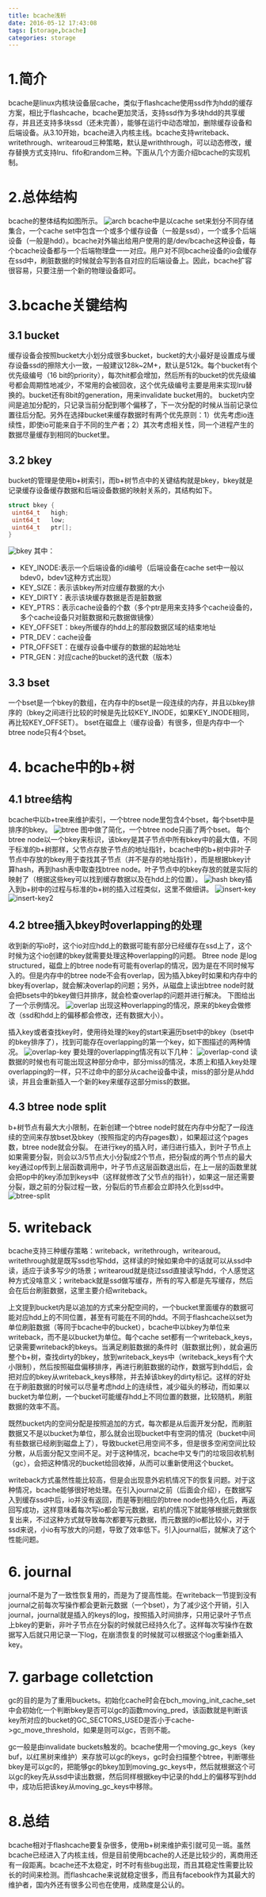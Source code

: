 ```yaml
---
title: bcache浅析
date: 2016-05-12 17:43:08
tags: [storage,bcache]
categories: storage
---
```

# 1.简介
bcache是linux内核块设备层cache，类似于flashcache使用ssd作为hdd的缓存方案，相比于flashcache，bcache更加灵活，支持ssd作为多块hdd的共享缓存，并且还支持多块ssd（还未完善），能够在运行中动态增加，删除缓存设备和后端设备。从3.10开始，bcache进入内核主线。bcache支持writeback、writethrough、writearoud三种策略，默认是wriththrough，可以动态修改，缓存替换方式支持lru、fifo和random三种。下面从几个方面介绍bcache的实现机制。
# 2.总体结构
bcache的整体结构如图所示。
![arch](bcache-analysis/arch.png)
bcache中是以cache set来划分不同存储集合，一个cache set中包含一个或多个缓存设备（一般是ssd），一个或多个后端设备（一般是hdd）。bcache对外输出给用户使用的是/dev/bcache<N>这种设备，每个bcache<N>设备都与一个后端物理盘一一对应。用户对不同bcache设备的io会缓存在ssd中，刷脏数据的时候就会写到各自对应的后端设备上。因此，bcache扩容很容易，只要注册一个新的物理设备即可。
<!--more-->
# 3.bcache关键结构
## 3.1 bucket
缓存设备会按照bucket大小划分成很多bucket，bucket的大小最好是设置成与缓存设备ssd的擦除大小一致，一般建议128k~2M+，默认是512k。每个bucket有个优先级编号（16 bit的priority），每次hit都会增加，然后所有的bucket的优先级编号都会周期性地减少，不常用的会被回收，这个优先级编号主要是用来实现lru替换的。bucket还有8bit的generation，用来invalidate bucket用的。
bucket内空间是追加分配的，只记录当前分配到哪个偏移了，下一次分配的时候从当前记录位置往后分配。另外在选择bucket来缓存数据时有两个优先原则：1）优先考虑io连续性，即使io可能来自于不同的生产者；2）其次考虑相关性，同一个进程产生的数据尽量缓存到相同的bucket里。
## 3.2 bkey
bucket的管理是使用b+树索引，而b+树节点中的关键结构就是bkey，bkey就是记录缓存设备缓存数据和后端设备数据的映射关系的，其结构如下。
```cpp
struct bkey {
 uint64_t	high;
 uint64_t	low;
 uint64_t	ptr[];
}
```
![bkey](bcache-analysis/bkey.png)
其中：
* KEY_INODE:表示一个后端设备的id编号（后端设备在cache set中一般以bdev0，bdev1这种方式出现）
* KEY_SIZE：表示该bkey所对应缓存数据的大小
* KEY_DIRTY：表示该块缓存数据是否是脏数据
* KEY_PTRS：表示cache设备的个数（多个ptr是用来支持多个cache设备的，多个cache设备只对脏数据和元数据做镜像）
* KEY_OFFSET：bkey所缓存的hdd上的那段数据区域的结束地址
* PTR_DEV：cache设备
* PTR_OFFSET：在缓存设备中缓存的数据的起始地址
* PTR_GEN：对应cache的bucket的迭代数（版本）
## 3.3 bset
一个bset是一个bkey的数组，在内存中的bset是一段连续的内存，并且以bkey排序的（bkey之间进行比较的时候是先比较KEY_INODE，如果KEY_INODE相同，再比较KEY_OFFSET）。
bset在磁盘上（缓存设备）有很多，但是内存中一个btree node只有4个bset。
# 4. bcache中的b+树
## 4.1 btree结构
bcache中以b+tree来维护索引，一个btree node里包含4个bset，每个bset中是排序的bkey。
![btree](bcache-analysis/btree.png)
图中做了简化，一个btree node只画了两个bset。
每个btree node以一个bkey来标识，该bkey是其子节点中所有bkey中的最大值，不同于标准的b+树那样，父节点存放子节点的地址指针，bcache中的b+树中非叶子节点中存放的bkey用于查找其子节点（并不是存的地址指针），而是根据bkey计算hash，再到hash表中取查找btree node。叶子节点中的bkey存放的就是实际的映射了（根据这些key可以找到缓存数据以及在hdd上的位置）。
![hash](bcache-analysis/hash.png)
bkey插入到b+树中的过程与标准的b+树的插入过程类似，这里不做细讲。
![insert-key](bcache-analysis/insert-key.png)
![insert-key2](bcache-analysis/insert-key2.png)
## 4.2 btree插入bkey时overlapping的处理
收到新的写io时，这个io对应hdd上的数据可能有部分已经缓存在ssd上了，这个时候为这个io创建的bkey就需要处理这种overlapping的问题。
Btree node 是log structured，磁盘上的btree node有可能有overlap的情况，因为是在不同时候写入的。但是内存中的btree node不会有overlap，因为插入bkey时如果和内存中的bkey有overlap，就会解决overlap的问题；另外，从磁盘上读出btree node时就会把bsets中的bkey做归并排序，就会检查overlap的问题并进行解决。
下图给出了一个示例情况。
![overlap](bcache-analysis/overlap.png)
出现这种overlapping的情况，原来的bkey会做修改（ssd和hdd上的偏移都会修改，还有数据大小）。

插入key或者查找key时，使用待处理的key的start来遍历bset中的bkey（bset中的bkey排序了），找到可能存在overlapping的第一个key，如下图描述的两种情况。
![overlap-key](bcache-analysis/overlap-key.png)
要处理的overlapping情况有以下几种：
![overlap-cond](bcache-analysis/overlap-cond.png)
读数据的时候也有可能出现这种部分命中，部分miss的情况，本质上和插入key处理overlapping的一样，只不过命中的部分从cache设备中读，miss的部分是从hdd读，并且会重新插入一个新的key来缓存这部分miss的数据。
## 4.3 btree node split
b+树节点有最大大小限制，在新创建一个btree node时就在内存中分配了一段连续的空间来存放bset及bkey（按照指定的内存pages数），如果超过这个pages数，btree node就会分裂。
在进行key的插入时，递归进行插入，到叶子节点上如果需要分裂，则会以3/5节点大小分裂成2个节点，把分裂成的两个节点的最大key通过op传到上层函数调用中，叶子节点这层函数退出后，在上一层的函数里就会把op中的key添加到keys中（这样就修改了父节点的指针），如果这一层还需要分裂，跟之前的分裂过程一致，分裂后的节点都会立即持久化到ssd中。
![btree-split](bcache-analysis/btree-split.png)
# 5. writeback
bcache支持三种缓存策略：writeback，writethrough，writearoud。writethrough就是既写ssd也写hdd，这样读的时候如果命中的话就可以从ssd中读，适应于读多写少的场景；writearoud就是绕过ssd直接读写hdd，个人感觉这种方式没啥意义；writeback就是ssd做写缓存，所有的写入都是先写缓存，然后会在后台刷脏数据，这里主要介绍writeback。

上文提到bucket内是以追加的方式来分配空间的，一个bucket里面缓存的数据可能对应hdd上的不同位置，甚至有可能在不同的hdd。不同于flashcache以set为单位刷脏数据（等同于bcache中的bucket），bcache中以bkey为单位来writeback，而不是以bucket为单位。每个cache set都有一个writeback_keys，记录需要writeback的bkeys。当满足刷脏数据的条件时（脏数据比例），就会遍历整个b+树，查找dirty的bkey，放到writeback_keys中（writeback_keys有个大小限制），然后按照磁盘偏移排序，再进行刷脏数据的动作，数据写到hdd后，会把对应的bkey从writeback_keys移除，并去掉该bkey的dirty标记。这样的好处在于刷脏数据的时候可以尽量考虑hdd上的连续性，减少磁头的移动，而如果以bucket为单位刷，一个bucket可能缓存hdd上不同位置的数据，比较随机，刷脏数据的效率不高。

既然bucket内的空间分配是按照追加的方式，每次都是从后面开发分配，而刷脏数据又不是以bucket为单位，那么就会出现bucket中有空洞的情况（bucket中间有些数据已经刷到磁盘上了），导致bucket已用空间不多，但是很多空闲空间比较分散，从后面分配又空间不足。对于这种情况，bcache中又专门的垃圾回收机制（gc），会把这种情况的bucket给回收掉，从而可以重新使用这个bucket。

writeback方式虽然性能比较高，但是会出现意外宕机情况下的恢复问题。对于这种情况，bcache能够很好地处理。在引入journal之前（后面会介绍），在数据写入到缓存ssd中后，io并没有返回，而是等到相应的btree node也持久化后，再返回写成功，这样意味着每次写io都会写元数据，宕机的情况下就能够根据元数据恢复出来，不过这种方式就导致每次都要写元数据，而元数据的io都比较小，对于ssd来说，小io有写放大的问题，导致了效率低下。引入journal后，就解决了这个性能问题。

# 6. journal
journal不是为了一致性恢复用的，而是为了提高性能。在writeback一节提到没有journal之前每次写操作都会更新元数据（一个bset），为了减少这个开销，引入journal，journal就是插入的keys的log，按照插入时间排序，只用记录叶子节点上bkey的更新，非叶子节点在分裂的时候就已经持久化了。这样每次写操作在数据写入后就只用记录一下log，在崩溃恢复的时候就可以根据这个log重新插入key。

# 7. garbage colletction
gc的目的是为了重用buckets。初始化cache时会在bch_moving_init_cache_set中会初始化一个判断bkey是否可以gc的函数moving_pred，该函数就是判断该key所对应的bucket的GC_SECTORS_USED是否小于cache->gc_move_threshold，如果是则可以gc，否则不能。

gc一般是由invalidate buckets触发的。bcache使用一个moving_gc_keys（key buf，以红黑树来维护）来存放可以gc的keys，gc时会扫描整个btree，判断哪些bkey是可以gc的，把能够gc的bkey加到moving_gc_keys中，然后就根据这个可以gc的key先从ssd中读出数据，然后同样根据key中记录的hdd上的偏移写到hdd中，成功后把该key从moving_gc_keys中移除。

# 8.总结
bcache相对于flashcache要复杂很多，使用b+树来维护索引就可见一斑。虽然bcache已经进入了内核主线，但是目前使用bcache的人还是比较少的，离商用还有一段距离。bcache还不太稳定，时不时有些bug出现，而且其稳定性需要比较长的时间来检测。而flashcache来说就稳定很多，而且有facebook作为其最大的维护者，国内外还有很多公司也在使用，成熟度是公认的。